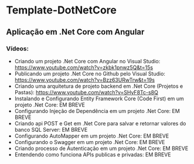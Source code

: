 # Template-DotNetCore

## Aplicação em .Net Core com Angular

### Vídeos:
- Criando um projeto .Net Core com Angular no Visual Studio: https://www.youtube.com/watch?v=zkbk1pnwz5Q&t=15s
- Publicando um projeto .Net Core no Github pelo Visual Studio: https://www.youtube.com/watch?v=Bzz63URwTrw&t=19s
- Criando uma arquitetura de projeto backend em .Net Core (Projetos e Pastas): https://www.youtube.com/watch?v=SHyF8Tc-s8Q
- Instalando e Configurando Entity Framework Core (Code First) em um projeto .Net Core: EM BREVE
- Configurando Injeção de Dependência em um projeto .Net Core: EM BREVE
- Criando api POST e Get em .Net Core para salvar e retornar valores do banco SQL Server: EM BREVE
- Configurando AutoMapper em um projeto .Net Core: EM BREVE
- Configurando o Swagger em um projeto .Net Core: EM BREVE
- Criando processo de Autenticação em um projeto .Net Core: EM BREVE
- Entendendo como funciona APIs publicas e privadas: EM BREVE
